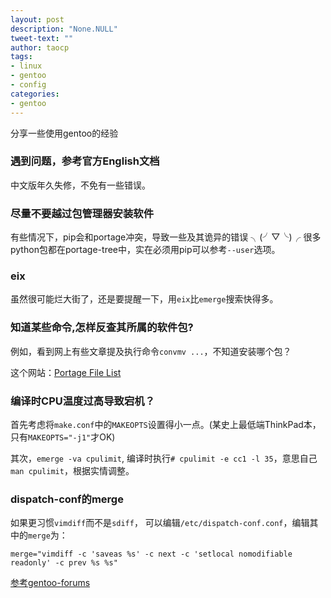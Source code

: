```yaml
---
layout: post
description: "None.NULL"
tweet-text: ""
author: taocp
tags:
- linux
- gentoo
- config
categories:
- gentoo
---
```


分享一些使用gentoo的经验

### 遇到问题，参考官方English文档
  中文版年久失修，不免有一些错误。

### 尽量不要越过包管理器安装软件
  有些情况下，pip会和portage冲突，导致一些及其诡异的错误 ╮(╯▽╰)╭
  很多python包都在portage-tree中，实在必须用pip可以参考`--user`选项。

### eix
  虽然很可能烂大街了，还是要提醒一下，用`eix`比`emerge`搜索快得多。

### 知道某些命令,怎样反查其所属的软件包?
  例如，看到网上有些文章提及执行命令`convmv ...`，不知道安装哪个包？

这个网站：[Portage File List](http://www.portagefilelist.de/site/query/file)

### 编译时CPU温度过高导致宕机？
  首先考虑将`make.conf`中的`MAKEOPTS`设置得小一点。(某史上最低端ThinkPad本，只有`MAKEOPTS="-j1"`才OK)

  其次，`emerge -va cpulimit`, 编译时执行`# cpulimit -e cc1 -l 35`，意思自己`man cpulimit`，根据实情调整。

### dispatch-conf的merge
  如果更习惯`vimdiff`而不是`sdiff`，
  可以编辑`/etc/dispatch-conf.conf`，编辑其中的`merge`为：

  `merge="vimdiff -c 'saveas %s' -c next -c 'setlocal nomodifiable readonly' -c prev %s %s"`

  [参考gentoo-forums](http://forums.gentoo.org/viewtopic-t-403445-start-0.html)
